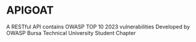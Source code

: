 # APIGOAT
 A RESTful API contains OWASP TOP 10 2023 vulnerabilities
 Developed by OWASP Bursa Technical University Student Chapter
